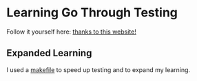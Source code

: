# Learning Go Through Testing

Follow it yourself here: [thanks to this website!](https://quii.gitbook.io/learn-go-with-tests/)

## Expanded Learning
I used a [makefile](https://github.com/Sieep-Coding/learning-go-through-testing/blob/main/makefile) to speed up testing and to expand my learning.
